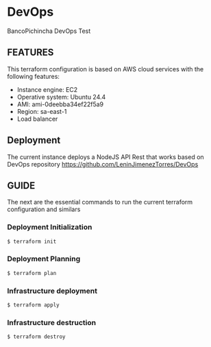 # DevOps
BancoPichincha DevOps Test 

## FEATURES
This terraform configuration is based on AWS cloud services with the following features:
- Instance engine: EC2
- Operative system: Ubuntu 24.4
- AMI: ami-0deebba34ef22f5a9
- Region: sa-east-1
- Load balancer

## Deployment
The current instance deploys a NodeJS API Rest that works based on DevOps repository https://github.com/LeninJimenezTorres/DevOps

## GUIDE
The next are the essential commands to run the current terraform configuration and similars

### Deployment Initialization 
```markdown
$ terraform init
```

### Deployment Planning
```markdown
$ terraform plan
```

### Infrastructure deployment 
```markdown
$ terraform apply
```

### Infrastructure destruction
```markdown
$ terraform destroy 
```